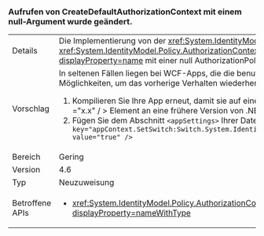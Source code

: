 ### <a name="calling-createdefaultauthorizationcontext-with-a-null-argument-has-changed"></a>Aufrufen von CreateDefaultAuthorizationContext mit einem null-Argument wurde geändert.

|   |   |
|---|---|
|Details|Die Implementierung von der <xref:System.IdentityModel.Policy.AuthorizationContext?displayProperty=name> zurückgegeben, die durch einen Aufruf der <xref:System.IdentityModel.Policy.AuthorizationContext.CreateDefaultAuthorizationContext(System.Collections.Generic.IList{System.IdentityModel.Policy.IAuthorizationPolicy})?displayProperty=name> mit einer null AuthorizationPolicies Argument entsprechende Implementierung in .NET Framework 4.6 geändert hat.|
|Vorschlag|In seltenen Fällen liegen bei WCF-Apps, die die benutzerdefinierte Authentifizierung verwenden, möglicherweise Verhaltensunterschiede vor. In derartigen Fällen gibt es zwei Möglichkeiten, um das vorherige Verhalten wiederherzustellen:<ol><li>Kompilieren Sie Ihre App erneut, damit sie auf eine frühere Version als .NET Framework 4.6 abzielt. Für IIS-gehostete Dienste verwenden die &lt;HttpRuntime TargetFramework =&quot;x.x&quot;  / &gt; Element an eine frühere Version von .NET Framework abzielen.</li><li>Fügen Sie dem Abschnitt <code>&lt;appSettings&gt;</code> Ihrer Datei „app.config“ die folgende Zeile hinzu: <code>&lt;add key=&quot;appContext.SetSwitch:Switch.System.IdentityModel.EnableCachedEmptyDefaultAuthorizationContext&quot; value=&quot;true&quot; /&gt;</code></li></ol>|
|Bereich|Gering|
|Version|4.6|
|Typ|Neuzuweisung|
|Betroffene APIs|<ul><li><xref:System.IdentityModel.Policy.AuthorizationContext.CreateDefaultAuthorizationContext(System.Collections.Generic.IList{System.IdentityModel.Policy.IAuthorizationPolicy})?displayProperty=nameWithType></li></ul>|

